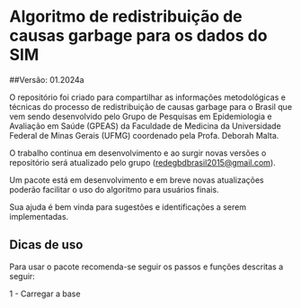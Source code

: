 # Algoritmo de redistribuição de causas garbage para os dados do SIM
##Versão: 01.2024a

O repositório foi criado para compartilhar as informações metodológicas e técnicas do processo de redistribuição de causas garbage para o Brasil que vem sendo desenvolvido pelo Grupo de Pesquisas em Epidemiologia e Avaliação em Saúde (GPEAS) da Faculdade de Medicina da Universidade Federal de Minas Gerais (UFMG) coordenado pela Profa. Deborah Malta.

O trabalho continua em desenvolvimento e ao surgir novas versões o repositório será atualizado pelo grupo (redegbdbrasil2015@gmail.com).

Um pacote está em desenvolvimento e em breve novas atualizações poderão facilitar o uso do algoritmo para usuários finais.

Sua ajuda é bem vinda para sugestões e identificações a serem implementadas.



## Dicas de uso

Para usar o pacote recomenda-se seguir os passos e funções descritas a seguir:

1 - Carregar a base 
